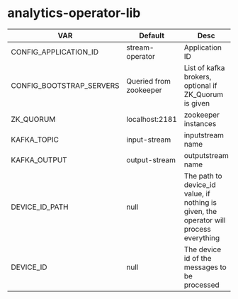 # analytics-operator-lib

VAR | Default | Desc
------------- | ------------- | -------------
CONFIG_APPLICATION_ID  | stream-operator | Application ID
CONFIG_BOOTSTRAP_SERVERS  | Queried from zookeeper | List of kafka brokers, optional if ZK_Quorum is given
ZK_QUORUM  | localhost:2181 | zookeeper instances
KAFKA_TOPIC  | input-stream | inputstream name
KAFKA_OUTPUT  | output-stream | outputstream name
DEVICE_ID_PATH  | null | The path to device_id value, if nothing is given, the operator will process everything
DEVICE_ID  | null | The device id of the messages to be processed